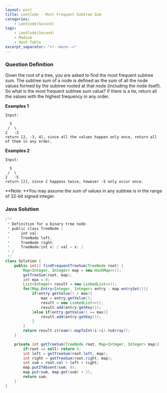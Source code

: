 ```yaml
---
layout: post
title: LeetCode - Most Frequent Subtree Sum
categories:
    - LeetCode(Second)
tags:
    - LeetCode(Second)
    - Medium
    - Hash Table
excerpt_separator: "<!--more-->"
---
```


### Question Definition
Given the root of a tree, you are asked to find the most frequent subtree sum. The subtree sum of a node is defined as the sum of all the node values formed by the subtree rooted at that node (including the node itself). So what is the most frequent subtree sum value? If there is a tie, return all the values with the highest frequency in any order.
<!--more-->
**Examples 1**
```
Input:

  5
 /  \
2   -3
return [2, -3, 4], since all the values happen only once, return all of them in any order.
```
**Examples 2**
```
Input:

  5
 /  \
2   -5
return [2], since 2 happens twice, however -5 only occur once.
```
**Note: **You may assume the sum of values in any subtree is in the range of 32-bit signed integer.
### Java Solution
```java
/**
 * Definition for a binary tree node.
 * public class TreeNode {
 *     int val;
 *     TreeNode left;
 *     TreeNode right;
 *     TreeNode(int x) { val = x; }
 * }
 */
class Solution {
    public int[] findFrequentTreeSum(TreeNode root) {
        Map<Integer, Integer> map = new HashMap<>();
        getTreeSum(root, map);
        int max = 0;
        List<Integer> result = new LinkedList<>();
        for(Map.Entry<Integer, Integer> entry : map.entrySet()){
            if(entry.getValue() > max){
                max = entry.getValue();
                result = new LinkedList<>();
                result.add(entry.getKey());
            }else if(entry.getValue() == max){
                result.add(entry.getKey());
            }
        }
        return result.stream().mapToInt(i->i).toArray();
    }

    private int getTreeSum(TreeNode root, Map<Integer, Integer> map){
        if(root == null) return 0;
        int left = getTreeSum(root.left, map);
        int right = getTreeSum(root.right, map);
        int sum = root.val + left + right;
        map.putIfAbsent(sum, 0);
        map.put(sum, map.get(sum) + 1);
        return sum;
    }
}
```